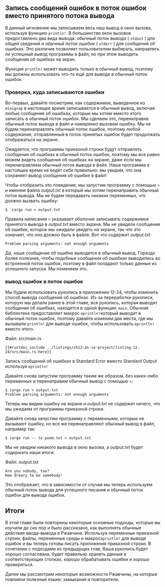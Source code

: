 ## Запись сообщений ошибок в поток ошибок вместо принятого потока вывода

В данный мгновение мы записываем весь наш вывод в окно вызова, используя функцию `println!`. В большинстве окон вызовов предоставлено два вида вывода: *обычный поток вывода* ( `stdout` ) для общей сведений и *обычный поток ошибок* ( `stderr` ) для сообщений об ошибках. Это различие позволяет пользователям выбирать, направлять ли успешный вывод программы в файл, но при этом выводить сообщения об ошибках на экран.

Функция  `println!` может выводить только в обычный вывод, поэтому мы должны использовать что-то ещё для выводе в обычный поток ошибок.

### Проверка, куда записываются ошибки

Во-первых, давайте посмотрим, как содержимое, выведенное из `minigrep` в настоящее время записывается в обычный вывод, включая любые сообщения об ошибках, которые мы хотим вместо этого записать в обычный поток ошибок. Мы сделаем это, перенаправив обычный поток вывода в файл и намеренно вызовем ошибку. Мы не будем перенаправлять обычный поток ошибок, поэтому любой содержание, отправленный в поток принятых ошибок будет продолжать отображаться на экране.

Ожидается, что программы приказной строки будут отправлять сообщения об ошибках в обычный поток ошибок, поэтому мы все равно можем видеть сообщения об ошибках на экране, даже если мы перенаправляем обычный поток вывода в файл. Наша программа в настоящее время не ведёт себя правильно: мы увидим, что она сохраняет вывод сообщения об ошибке в файл!

Чтобы отобразить это поведение, мы запустим программу с помощью `>` и именем файла *output.txt* в который мы хотим перенаправить обычный поток вывода. Мы не будем передавать никаких переменных, что должно вызвать ошибку:

```console
$  cargo run > output.txt
```

Правила написания `>` указывает оболочке записывать содержимое принятого вывода в *output.txt* вместо экрана. Мы не увидели сообщение об ошибке, которое мы ожидали увидеть на экране, так что это означает, что оно должно быть в файле. Вот что содержит *output.txt*:

```text
Problem parsing arguments: not enough arguments
```

Да, наше сообщение об ошибке выводится в обычный вывод. Гораздо более полезнее, чтобы подобные сообщения об ошибках выводились во встроенной поток ошибок, поэтому в файл попадают только данные из успешного запуска. Мы поменяем это.

### вывод ошибок в поток ошибок

Мы будем использовать рукопись в приложении 12-24, чтобы изменить способ вывода сообщений об ошибках. Из-за переработки рукописи, которую мы делали ранее в этой главе, вся рукопись, которая выводит сообщения об ошибках, находится в одной функции: `main`. Обычная библиотека предоставляет макрос `eprintln!`который выводит в обычный поток ошибок, поэтому давайте изменим два места, где мы вызывали `println!` для выводе ошибок, чтобы использовать `eprintln!` вместо этого.

<span class="filename">Файл: src/main.rs</span>

```rust,ignore
{{#rustdoc_include ../listings/ch12-an-io-project/listing-12-24/src/main.rs:here}}
```

<span class="caption">Запись сообщений об ошибках в Standard Error вместо Standard Output используя <code>eprintln!</code></span>

Давайте снова запустим программу таким же образом, без каких-либо переменных и перенаправим обычный вывод с помощью `>`:

```console
$ cargo run > output.txt
Problem parsing arguments: not enough arguments
```

Теперь мы видим ошибку на экране и *output.txt* не содержит ничего, что мы ожидаем от программы приказной строки.

Давайте снова запустим программу с переменными, которые не вызывают ошибку, но все же перенаправляют обычный вывод в файл, например так:

```console
$ cargo run -- to poem.txt > output.txt
```

Мы не увидим никакого вывода в окно вызова, а *output.txt* будет содержать наши итоги:

<span class="filename">Файл: output.txt</span>

```text
Are you nobody, too?
How dreary to be somebody!
```

Это отображает, что в зависимости от случая мы теперь используем обычный поток вывода для успешного писания и обычный поток ошибок для вывода ошибок.

## Итоги

В этой главе были повторены некоторые основные подходы, которые вы изучили до сих пор и было рассказано, как выполнять обычные действия ввода-вывода в Ржавчине. Используя переменные приказной строки, файлы, переменные среды и макрос`eprintln!` для выводе ошибок и вы теперь готовы писать приложения приказной строки. В сочетании с  подходами из предыдущих глав, Ваша рукопись будет хорошо согласована, будет правильно хранить данные в соответствующих стопках, хорошо обрабатывать ошибки и хорошо проверяться.

Далее мы рассмотрим некоторые возможности Ржавчины, на которые повлияли полезные  языки: замыкания и повторители.
